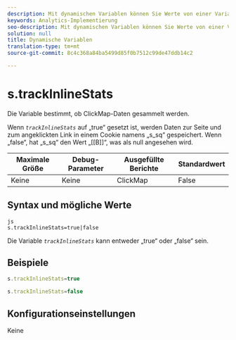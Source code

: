 ```yaml
---
description: Mit dynamischen Variablen können Sie Werte von einer Variablen in eine andere kopieren, ohne die vollständigen Werte mehrfach in die Bildanforderung auf Ihrer Site eingeben zu müssen.
keywords: Analytics-Implementierung
seo-description: Mit dynamischen Variablen können Sie Werte von einer Variablen in eine andere kopieren, ohne die vollständigen Werte mehrfach in die Bildanforderung auf Ihrer Site eingeben zu müssen.
solution: null
title: Dynamische Variablen
translation-type: tm+mt
source-git-commit: 8c4c368a84ba5499d85f0b7512c99de47ddb14c2

---
```



# s.trackInlineStats

Die Variable bestimmt, ob ClickMap-Daten gesammelt werden.

Wenn *`trackInlineStats`* auf „true“ gesetzt ist, werden Daten zur Seite und zum angeklickten Link in einem Cookie namens „s_sq“ gespeichert. Wenn „false“, hat „s_sq“ den Wert „[[B]]“, was als null angesehen wird.

| Maximale Größe | Debug-Parameter | Ausgefüllte Berichte | Standardwert |
|---|---|---|---|
| Keine | Keine | ClickMap | False |

## Syntax und mögliche Werte

```
js
s.trackInlineStats=true|false
```

Die Variable *`trackInlineStats`* kann entweder „true“ oder „false“ sein.

## Beispiele

```js
s.trackInlineStats=true
```

```js
s.trackInlineStats=false
```

## Konfigurationseinstellungen

Keine
